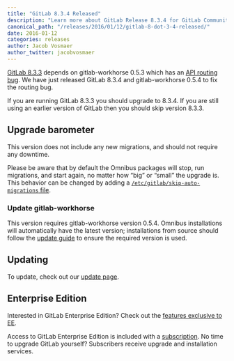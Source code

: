 ```yaml
---
title: "GitLab 8.3.4 Released"
description: "Learn more about GitLab Release 8.3.4 for GitLab Community Edition (CE) and Enterprise Edition (EE)"
canonical_path: "/releases/2016/01/12/gitlab-8-dot-3-4-released/"
date: 2016-01-12
categories: releases
author: Jacob Vosmaer
author_twitter: jacobvosmaer
---
```


[GitLab 8.3.3](/releases/2016/01/11/gitlab-8-dot-3-dot-3-released/) depends on
gitlab-workhorse 0.5.3 which has an [API routing
bug](https://gitlab.com/gitlab-org/gitlab-workhorse/issues/14). We have
just released GitLab 8.3.4 and gitlab-workhorse 0.5.4 to fix the routing
bug.

<!-- more -->

If you are running GitLab 8.3.3 you should upgrade to 8.3.4. If you are
still using an earlier version of GitLab then you should skip version
8.3.3.

## Upgrade barometer

This version does not include any new migrations, and should not require
any downtime.

Please be aware that by default the Omnibus packages will stop, run
migrations, and start again, no matter how “big” or “small” the upgrade
is. This behavior can be changed by adding a
[`/etc/gitlab/skip-auto-migrations`
file](http://doc.gitlab.com/omnibus/update/README.html).

### Update gitlab-workhorse

This version requires gitlab-workhorse version 0.5.4. Omnibus
installations will automatically have the latest version; installations
from source should follow the [update
guide](https://gitlab.com/gitlab-org/gitlab-ce/blob/8-3-stable/doc/update/8.2-to-8.3.md#5-update-gitlab-workhorse)
to ensure the required version is used.

## Updating

To update, check out our [update page](/update/).

## Enterprise Edition

Interested in GitLab Enterprise Edition? Check out the [features
exclusive to EE](/features/#enterprise).

Access to GitLab Enterprise Edition is included with a
[subscription](/pricing/). No time to upgrade
GitLab yourself? Subscribers receive upgrade and installation services.

